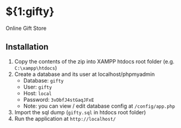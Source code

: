 # ${1:gifty}
Online Gift Store

## Installation

1. Copy the contents of the zip into XAMPP htdocs root folder (e.g. `C:\xampp\htdocs`)
2. Create a database and its user at localhost/phpmyadmin
   * Database: `gifty`
   * User:     `gifty`
   * Host:     `local`
   * Password: `3vDbfJ4stGaqJFxE`
   * Note: you can view / edit database config at `/config/app.php`
3. Import the sql dump (`gifty.sql` in htdocs root folder)
4. Run the application at `http://localhost/`